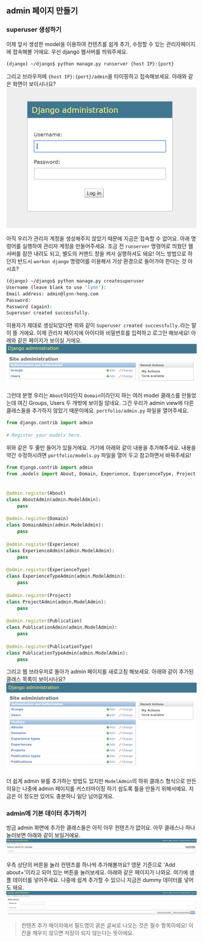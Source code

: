 ## admin 페이지 만들기

### superuser 생성하기
이제 앞서 생성한 model을 이용하여 컨텐츠를 쉽게 추가, 수정할 수 있는 관리자페이지에 접속해볼 거에요.
우선 django 웹서버를 띄워주세요.
```bash
(django) ~/django$ python manage.py runserver {host IP}:{port}
```

그리고 브라우저에 `{host IP}:{port}/admin`을 타이핑하고 접속해보세요.
아래와 같은 화면이 보이시나요?
![admin 페이지 메인](img/1.PNG)

아직 우리가 관리자 계정을 생성해주지 않았기 때문에 지금은 접속할 수 없어요.
아래 명령어를 실행하여 관리자 계정을 만들어주세요.
조금 전 `runserver` 명령어로 띄웠던 웹서버를 잠깐 내려도 되고, 별도의 커맨드 창을 켜서 실행하셔도 돼요!
어느 방법으로 하던지 반드시 `workon django` 명령어를 이용해서 가상 환경으로 들어가야 한다는 것 아시죠?
```bash
(django) ~/django$ python manage.py createsuperuser
Username (leave blank to use 'lynn'): 
Email address: admin@lynn-hong.com
Password: 
Password (again): 
Superuser created successfully.
```

이용자가 제대로 생성되었다면 위와 같이 `Superuser created successfully.`라는 말이 뜰 거에요.
이제 관리자 페이지에 아이디와 비밀번호를 입력하고 로그인 해보세요!
아래와 같은 페이지가 보이실 거에요.
![로그인 후 admin 홈](img/2.PNG)

그런데 분명 우리는 `About`이라던지 `Domain`이라던지 하는 여러 model 클래스를 만들었는데
여긴 Groups, Users 두 개밖에 보이질 않네요.
그건 우리가 admin view에 다른 클래스들을 추가하지 않았기 때문이에요.
`portfolio/admin.py` 파일을 열어주세요.
```python
from django.contrib import admin

# Register your models here.
```

위와 같은 두 줄만 들어가 있을거에요. 거기에 아래와 같이 내용을 추가해주세요.
내용을 약간 수정하시려면 `portfolio/models.py` 파일을 열어 두고 참고하면서 바꿔주세요!
```python
from django.contrib import admin
from .models import About, Domain, Experience, ExperienceType, Project, Publication, PublicationType


@admin.register(About)
class AboutAdmin(admin.ModelAdmin):
    pass

@admin.register(Domain)
class DomainAdmin(admin.ModelAdmin):
    pass

@admin.register(Experience)
class ExperienceAdmin(admin.ModelAdmin):
    pass

@admin.register(ExperienceType)
class ExperienceTypeAdmin(admin.ModelAdmin):
    pass

@admin.register(Project)
class ProjectAdmin(admin.ModelAdmin):
    pass

@admin.register(Publication)
class PublicationAdmin(admin.ModelAdmin):
    pass

@admin.register(PublicationType)
class PublicationTypeAdmin(admin.ModelAdmin):
    pass
```

그리고 웹 브라우저로 돌아가 admin 페이지를 새로고침 해보세요.
아래와 같이 추가된 클래스 목록이 보이시나요?
![클래스 추가 후 admin 페이지](img/3.PNG)


더 쉽게 admin 뷰를 추가하는 방법도 있지만 `ModelAdmin`의 하위 클래스 형식으로 만든 이유는
나중에 admin 페이지를 커스터마이징 하기 쉽도록 틀을 만들기 위해서예요.
지금은 이 정도만 있어도 충분하니 일단 넘어갈게요.


### admin에 기본 데이터 추가하기
방금 admin 화면에 추가한 클래스들은 아직 아무 컨텐츠가 없어요.
아무 클래스나 하나 눌러보면 아래와 같이 보일거에요.
![아무 컨텐츠 없는 admin 화면](img/4.PNG)

우측 상단의 버튼을 눌러 컨텐츠를 하나씩 추가해볼까요?
영문 기준으로 'Add about+'이라고 되어 있는 버튼을 눌러보세요.
아래와 같은 페이지가 나와요. 여기에 샘플 데이터를 넣어주세요.
나중에 쉽게 추가할 수 있으니 지금은 dummy 데이터를 넣어도 돼요.
![admin에서 컨텐츠 추가 화면](img/5.PNG)
> 컨텐츠 추가 페이지에서 필드명이 굵은 글씨로 나오는 것은 필수 항목이에요!
이 칸을 채우지 않으면 저장이 되지 않는다는 뜻이에요.




